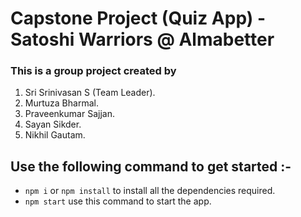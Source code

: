 # Capstone Project (Quiz App) - Satoshi Warriors @ Almabetter

### This is a group project created by

1. Sri Srinivasan S (Team Leader).
2. Murtuza Bharmal.
3. Praveenkumar Sajjan.
4. Sayan Sikder.
5. Nikhil Gautam.

## Use the following command to get started :-

- `npm i` or `npm install` to install all the dependencies required.
- `npm start` use this command to start the app.